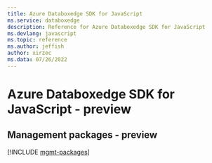 ```yaml
---
title: Azure Databoxedge SDK for JavaScript
ms.service: databoxedge
description: Reference for Azure Databoxedge SDK for JavaScript
ms.devlang: javascript
ms.topic: reference
ms.author: jeffish
author: xirzec
ms.data: 07/26/2022
---
```

# Azure Databoxedge SDK for JavaScript - preview

## Management packages - preview
[!INCLUDE [mgmt-packages](databoxedge-mgmt-index.md)]
